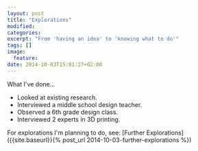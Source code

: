 ```yaml
---
layout: post
title: "Explorations"
modified:
categories: 
excerpt: "From 'having an idea' to 'knowing what to do'"
tags: []
image:
  feature:
date: 2014-10-03T15:01:27+02:00
---
```




What I've done... 

* Looked at existing research. 
* Interviewed a middle school design teacher.
* Observed a 6th grade design class.
* Interviewed 2 experts in 3D printing.


For explorations I'm planning to do, see: [Further Explorations]({{site.baseurl}}{% post_url 2014-10-03-further-explorations %})